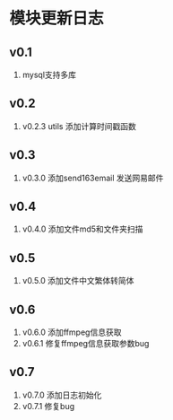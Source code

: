 # 模块更新日志

## v0.1
1. mysql支持多库

## v0.2
1. v0.2.3 utils 添加计算时间戳函数
  
## v0.3
1. v0.3.0 添加send163email 发送网易邮件

## v0.4
1. v0.4.0 添加文件md5和文件夹扫描

## v0.5
1. v0.5.0 添加文件中文繁体转简体

## v0.6
1. v0.6.0 添加ffmpeg信息获取
2. v0.6.1 修复ffmpeg信息获取参数bug

## v0.7

1. v0.7.0 添加日志初始化
2. v0.7.1 修复bug